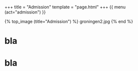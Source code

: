 +++
title = "Admission"
template = "page.html"
+++
{{ menu (act="admission") }} 


{% top_image (title="Admission") %}
groningen2.jpg
{% end %}

<div class="container">
	<!-- Example row of columns -->

<div class="row">
<div class="col">

# bla

</div>
<div class="col text-right">

# bla

</div>
</div>
</div>
